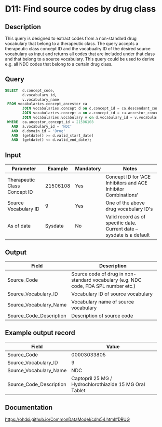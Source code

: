 <!---
Group:drug
Name:D11 Find source codes by drug class
Author: Alberto Labarga
CDM Version: 5.4
-->

# D11: Find source codes by drug class

## Description
This query is designed to extract codes from a non-standard drug vocabulary that belong to a therapeutic class. The query accepts a therapeutic class concept ID and the vocabualry ID of the desired source vocabulary as input and returns all codes that are included under that class and that belong to a source vocabulary. This query could be used to derive e.g. all NDC codes that belong to a certain drug class.

## Query
```sql
SELECT  d.concept_code,
        d.vocabulary_id,
        v.vocabulary_name
 FROM vocabularies.concept_ancestor ca
        JOIN vocabularies.concept d on d.concept_id = ca.descendant_concept_id
        JOIN vocabularies.concept a on a.concept_id = ca.ancestor_concept_id
        JOIN vocabularies.vocabulary v on d.vocabulary_id = v.vocabulary_id
 WHERE  ca.ancestor_concept_id = 21506108
   AND  a.vocabulary_id = 'NDC'
   AND  d.domain_id = 'Drug'
   AND  (getdate() >= d.valid_start_date)
   AND  (getdate() <= d.valid_end_date);
```

## Input

| Parameter |  Example |  Mandatory |  Notes |
| --- | --- | --- | --- |
|  Therapeutic Class Concept ID |  21506108 |  Yes | Concept ID for 'ACE Inhibitors and ACE Inhibitor Combinations' |
|  Source Vocabulary ID |  9 |  Yes | One of the above drug vocabulary ID's |
|  As of date |  Sysdate |  No | Valid record as of specific date. Current date – sysdate is a default |

## Output

| Field |  Description |
| --- | --- |
|  Source_Code |  Source code of drug in non-standard vocabulary (e.g. NDC code, FDA SPL number etc.) |
|  Source_Vocabulary_ID |  Vocabulary ID of source vocabulary |
|  Source_Vocabulary_Name |  Vocabulary name of source vocabulary |
|  Source_Code_Description |  Description of source code |

## Example output record

| Field |  Value |
| --- | --- |
|  Source_Code |  00003033805 |
|  Source_Vocabulary_ID |  9 |
|  Source_Vocabulary_Name |  NDC |
|  Source_Code_Description |  Captopril 25 MG / Hydrochlorothiazide 15 MG Oral Tablet |

## Documentation
https://ohdsi.github.io/CommonDataModel/cdm54.html#DRUG
